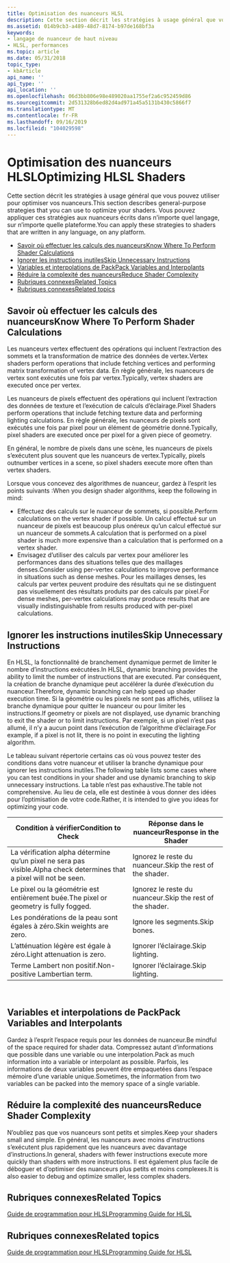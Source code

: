 ```yaml
---
title: Optimisation des nuanceurs HLSL
description: Cette section décrit les stratégies à usage général que vous pouvez utiliser pour optimiser vos nuanceurs. Vous pouvez appliquer ces stratégies aux nuanceurs écrits dans n’importe quel langage, sur n’importe quelle plateforme.
ms.assetid: 014b9cb3-a489-48d7-8174-b97de168bf3a
keywords:
- langage de nuanceur de haut niveau
- HLSL, performances
ms.topic: article
ms.date: 05/31/2018
topic_type:
- kbArticle
api_name: ''
api_type: ''
api_location: ''
ms.openlocfilehash: 06d3bb806e98e489020aa1755ef2a6c952459d86
ms.sourcegitcommit: 2d531328b6ed82d4ad971a45a5131b430c5866f7
ms.translationtype: MT
ms.contentlocale: fr-FR
ms.lasthandoff: 09/16/2019
ms.locfileid: "104029598"
---
```

# <a name="optimizing-hlsl-shaders"></a><span data-ttu-id="a5419-106">Optimisation des nuanceurs HLSL</span><span class="sxs-lookup"><span data-stu-id="a5419-106">Optimizing HLSL Shaders</span></span>

<span data-ttu-id="a5419-107">Cette section décrit les stratégies à usage général que vous pouvez utiliser pour optimiser vos nuanceurs.</span><span class="sxs-lookup"><span data-stu-id="a5419-107">This section describes general-purpose strategies that you can use to optimize your shaders.</span></span> <span data-ttu-id="a5419-108">Vous pouvez appliquer ces stratégies aux nuanceurs écrits dans n’importe quel langage, sur n’importe quelle plateforme.</span><span class="sxs-lookup"><span data-stu-id="a5419-108">You can apply these strategies to shaders that are written in any language, on any platform.</span></span>

-   [<span data-ttu-id="a5419-109">Savoir où effectuer les calculs des nuanceurs</span><span class="sxs-lookup"><span data-stu-id="a5419-109">Know Where To Perform Shader Calculations</span></span>](#know-where-to-perform-shader-calculations)
-   [<span data-ttu-id="a5419-110">Ignorer les instructions inutiles</span><span class="sxs-lookup"><span data-stu-id="a5419-110">Skip Unnecessary Instructions</span></span>](#skip-unnecessary-instructions)
-   [<span data-ttu-id="a5419-111">Variables et interpolations de Pack</span><span class="sxs-lookup"><span data-stu-id="a5419-111">Pack Variables and Interpolants</span></span>](#pack-variables-and-interpolants)
-   [<span data-ttu-id="a5419-112">Réduire la complexité des nuanceurs</span><span class="sxs-lookup"><span data-stu-id="a5419-112">Reduce Shader Complexity</span></span>](#reduce-shader-complexity)
-   [<span data-ttu-id="a5419-113">Rubriques connexes</span><span class="sxs-lookup"><span data-stu-id="a5419-113">Related Topics</span></span>](#related-topics)
-   [<span data-ttu-id="a5419-114">Rubriques connexes</span><span class="sxs-lookup"><span data-stu-id="a5419-114">Related topics</span></span>](#related-topics)

## <a name="know-where-to-perform-shader-calculations"></a><span data-ttu-id="a5419-115">Savoir où effectuer les calculs des nuanceurs</span><span class="sxs-lookup"><span data-stu-id="a5419-115">Know Where To Perform Shader Calculations</span></span>

<span data-ttu-id="a5419-116">Les nuanceurs vertex effectuent des opérations qui incluent l’extraction des sommets et la transformation de matrice des données de vertex.</span><span class="sxs-lookup"><span data-stu-id="a5419-116">Vertex shaders perform operations that include fetching vertices and performing matrix transformation of vertex data.</span></span> <span data-ttu-id="a5419-117">En règle générale, les nuanceurs de vertex sont exécutés une fois par vertex.</span><span class="sxs-lookup"><span data-stu-id="a5419-117">Typically, vertex shaders are executed once per vertex.</span></span>

<span data-ttu-id="a5419-118">Les nuanceurs de pixels effectuent des opérations qui incluent l’extraction des données de texture et l’exécution de calculs d’éclairage.</span><span class="sxs-lookup"><span data-stu-id="a5419-118">Pixel Shaders perform operations that include fetching texture data and performing lighting calculations.</span></span> <span data-ttu-id="a5419-119">En règle générale, les nuanceurs de pixels sont exécutés une fois par pixel pour un élément de géométrie donné.</span><span class="sxs-lookup"><span data-stu-id="a5419-119">Typically, pixel shaders are executed once per pixel for a given piece of geometry.</span></span>

<span data-ttu-id="a5419-120">En général, le nombre de pixels dans une scène, les nuanceurs de pixels s’exécutent plus souvent que les nuanceurs de vertex.</span><span class="sxs-lookup"><span data-stu-id="a5419-120">Typically, pixels outnumber vertices in a scene, so pixel shaders execute more often than vertex shaders.</span></span>

<span data-ttu-id="a5419-121">Lorsque vous concevez des algorithmes de nuanceur, gardez à l’esprit les points suivants :</span><span class="sxs-lookup"><span data-stu-id="a5419-121">When you design shader algorithms, keep the following in mind:</span></span>

-   <span data-ttu-id="a5419-122">Effectuez des calculs sur le nuanceur de sommets, si possible.</span><span class="sxs-lookup"><span data-stu-id="a5419-122">Perform calculations on the vertex shader if possible.</span></span> <span data-ttu-id="a5419-123">Un calcul effectué sur un nuanceur de pixels est beaucoup plus onéreux qu’un calcul effectué sur un nuanceur de sommets.</span><span class="sxs-lookup"><span data-stu-id="a5419-123">A calculation that is performed on a pixel shader is much more expensive than a calculation that is performed on a vertex shader.</span></span>
-   <span data-ttu-id="a5419-124">Envisagez d’utiliser des calculs par vertex pour améliorer les performances dans des situations telles que des maillages denses.</span><span class="sxs-lookup"><span data-stu-id="a5419-124">Consider using per-vertex calculations to improve performance in situations such as dense meshes.</span></span> <span data-ttu-id="a5419-125">Pour les maillages denses, les calculs par vertex peuvent produire des résultats qui ne se distinguent pas visuellement des résultats produits par des calculs par pixel.</span><span class="sxs-lookup"><span data-stu-id="a5419-125">For dense meshes, per-vertex calculations may produce results that are visually indistinguishable from results produced with per-pixel calculations.</span></span>

## <a name="skip-unnecessary-instructions"></a><span data-ttu-id="a5419-126">Ignorer les instructions inutiles</span><span class="sxs-lookup"><span data-stu-id="a5419-126">Skip Unnecessary Instructions</span></span>

<span data-ttu-id="a5419-127">En HLSL, la fonctionnalité de branchement dynamique permet de limiter le nombre d’instructions exécutées.</span><span class="sxs-lookup"><span data-stu-id="a5419-127">In HLSL, dynamic branching provides the ability to limit the number of instructions that are executed.</span></span> <span data-ttu-id="a5419-128">Par conséquent, la création de branche dynamique peut accélérer la durée d’exécution du nuanceur.</span><span class="sxs-lookup"><span data-stu-id="a5419-128">Therefore, dynamic branching can help speed up shader execution time.</span></span> <span data-ttu-id="a5419-129">Si la géométrie ou les pixels ne sont pas affichés, utilisez la branche dynamique pour quitter le nuanceur ou pour limiter les instructions.</span><span class="sxs-lookup"><span data-stu-id="a5419-129">If geometry or pixels are not displayed, use dynamic branching to exit the shader or to limit instructions.</span></span> <span data-ttu-id="a5419-130">Par exemple, si un pixel n’est pas allumé, il n’y a aucun point dans l’exécution de l’algorithme d’éclairage.</span><span class="sxs-lookup"><span data-stu-id="a5419-130">For example, if a pixel is not lit, there is no point in executing the lighting algorithm.</span></span>

<span data-ttu-id="a5419-131">Le tableau suivant répertorie certains cas où vous pouvez tester des conditions dans votre nuanceur et utiliser la branche dynamique pour ignorer les instructions inutiles.</span><span class="sxs-lookup"><span data-stu-id="a5419-131">The following table lists some cases where you can test conditions in your shader and use dynamic branching to skip unnecessary instructions.</span></span> <span data-ttu-id="a5419-132">La table n’est pas exhaustive.</span><span class="sxs-lookup"><span data-stu-id="a5419-132">The table not comprehensive.</span></span> <span data-ttu-id="a5419-133">Au lieu de cela, elle est destinée à vous donner des idées pour l’optimisation de votre code.</span><span class="sxs-lookup"><span data-stu-id="a5419-133">Rather, it is intended to give you ideas for optimizing your code.</span></span>



| <span data-ttu-id="a5419-134">Condition à vérifier</span><span class="sxs-lookup"><span data-stu-id="a5419-134">Condition to Check</span></span>                                    | <span data-ttu-id="a5419-135">Réponse dans le nuanceur</span><span class="sxs-lookup"><span data-stu-id="a5419-135">Response in the Shader</span></span>       |
|-------------------------------------------------------|------------------------------|
| <span data-ttu-id="a5419-136">La vérification alpha détermine qu’un pixel ne sera pas visible.</span><span class="sxs-lookup"><span data-stu-id="a5419-136">Alpha check determines that a pixel will not be seen.</span></span> | <span data-ttu-id="a5419-137">Ignorez le reste du nuanceur.</span><span class="sxs-lookup"><span data-stu-id="a5419-137">Skip the rest of the shader.</span></span> |
| <span data-ttu-id="a5419-138">Le pixel ou la géométrie est entièrement buée.</span><span class="sxs-lookup"><span data-stu-id="a5419-138">The pixel or geometry is fully fogged.</span></span>                | <span data-ttu-id="a5419-139">Ignorez le reste du nuanceur.</span><span class="sxs-lookup"><span data-stu-id="a5419-139">Skip the rest of the shader.</span></span> |
| <span data-ttu-id="a5419-140">Les pondérations de la peau sont égales à zéro.</span><span class="sxs-lookup"><span data-stu-id="a5419-140">Skin weights are zero.</span></span>                                | <span data-ttu-id="a5419-141">Ignore les segments.</span><span class="sxs-lookup"><span data-stu-id="a5419-141">Skip bones.</span></span>                  |
| <span data-ttu-id="a5419-142">L’atténuation légère est égale à zéro.</span><span class="sxs-lookup"><span data-stu-id="a5419-142">Light attenuation is zero.</span></span>                            | <span data-ttu-id="a5419-143">Ignorer l’éclairage.</span><span class="sxs-lookup"><span data-stu-id="a5419-143">Skip lighting.</span></span>               |
| <span data-ttu-id="a5419-144">Terme Lambert non positif.</span><span class="sxs-lookup"><span data-stu-id="a5419-144">Non-positive Lambertian term.</span></span>                         | <span data-ttu-id="a5419-145">Ignorer l’éclairage.</span><span class="sxs-lookup"><span data-stu-id="a5419-145">Skip lighting.</span></span>               |



 

## <a name="pack-variables-and-interpolants"></a><span data-ttu-id="a5419-146">Variables et interpolations de Pack</span><span class="sxs-lookup"><span data-stu-id="a5419-146">Pack Variables and Interpolants</span></span>

<span data-ttu-id="a5419-147">Gardez à l’esprit l’espace requis pour les données de nuanceur.</span><span class="sxs-lookup"><span data-stu-id="a5419-147">Be mindful of the space required for shader data.</span></span> <span data-ttu-id="a5419-148">Compressez autant d’informations que possible dans une variable ou une interpolation.</span><span class="sxs-lookup"><span data-stu-id="a5419-148">Pack as much information into a variable or interpolant as possible.</span></span> <span data-ttu-id="a5419-149">Parfois, les informations de deux variables peuvent être empaquetées dans l’espace mémoire d’une variable unique.</span><span class="sxs-lookup"><span data-stu-id="a5419-149">Sometimes, the information from two variables can be packed into the memory space of a single variable.</span></span>

## <a name="reduce-shader-complexity"></a><span data-ttu-id="a5419-150">Réduire la complexité des nuanceurs</span><span class="sxs-lookup"><span data-stu-id="a5419-150">Reduce Shader Complexity</span></span>

<span data-ttu-id="a5419-151">N’oubliez pas que vos nuanceurs sont petits et simples.</span><span class="sxs-lookup"><span data-stu-id="a5419-151">Keep your shaders small and simple.</span></span> <span data-ttu-id="a5419-152">En général, les nuanceurs avec moins d’instructions s’exécutent plus rapidement que les nuanceurs avec davantage d’instructions.</span><span class="sxs-lookup"><span data-stu-id="a5419-152">In general, shaders with fewer instructions execute more quickly than shaders with more instructions.</span></span> <span data-ttu-id="a5419-153">Il est également plus facile de déboguer et d’optimiser des nuanceurs plus petits et moins complexes.</span><span class="sxs-lookup"><span data-stu-id="a5419-153">It is also easier to debug and optimize smaller, less complex shaders.</span></span>

## <a name="related-topics"></a><span data-ttu-id="a5419-154">Rubriques connexes</span><span class="sxs-lookup"><span data-stu-id="a5419-154">Related Topics</span></span>

[<span data-ttu-id="a5419-155">Guide de programmation pour HLSL</span><span class="sxs-lookup"><span data-stu-id="a5419-155">Programming Guide for HLSL</span></span>](dx-graphics-hlsl-pguide.md)


## <a name="related-topics"></a><span data-ttu-id="a5419-156">Rubriques connexes</span><span class="sxs-lookup"><span data-stu-id="a5419-156">Related topics</span></span>

<dl> <dt>

[<span data-ttu-id="a5419-157">Guide de programmation pour HLSL</span><span class="sxs-lookup"><span data-stu-id="a5419-157">Programming Guide for HLSL</span></span>](dx-graphics-hlsl-pguide.md)
</dt> </dl>

 

 




